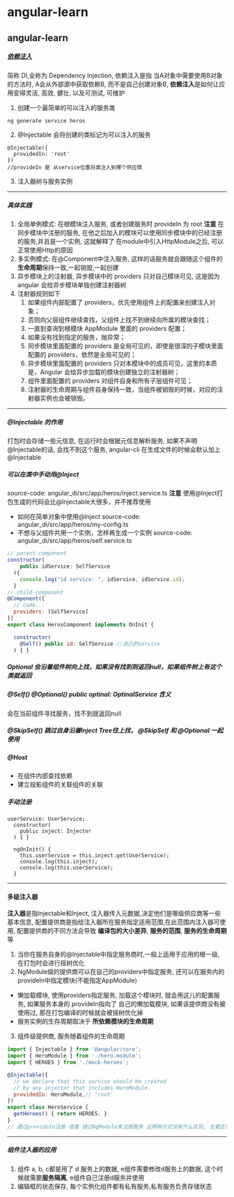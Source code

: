 ﻿# angular-learn
angular-learn
---
##### [依赖注入](https://www.angular.cn/guide/dependency-injection) 
简称 DI,全称为 Dependency Injection, 依赖注入是指 当A对象中需要使用B对象的方法时, A会从外部源中获取依赖B, 而不是自己创建对象B, **依赖注入**是如何让应用变得灵活, 高效, 健壮, 以及可测试, 可维护
1. 创建一个最简单的可以注入的服务类 
```js
ng generate service heros
```
2. @Injectable 会将创建的类标记为可以注入的服务
```
@Injectable({
  providedIn: 'root'
})
//provideIn 是 从service位置将类注入到哪个供应商
```
3. 注入器树与服务实例
---
##### 具体实践
1. 全局单例模式: 在根模块注入服务, 或者创建服务时 provideIn 为 root
**注意** 在同步模块中注册的服务, 在他之后加入的模块可以使用同步模块中的已经注册的服务,并且是一个实例, 这就解释了 在module中引入HttpModule之后, 可以正常使用Http的原因
2. 多实例模式: 在@Component中注入服务, 这样的话服务就会跟随这个组件的**生命周期**保持一致,一起销毁,一起创建
3. 异步模块上的注射器, 异步模块中的 providers 只对自己模块可见, 这是因为 angular 会给异步模块单独创建注射器树
4. 注射器规则如下
    1. 如果组件内部配置了 providers，优先使用组件上的配置来创建注入对象；
    2. 否则向父层组件继续查找，父组件上找不到继续向所属的模块查找；
    3. 一直到查询到根模块 AppModule 里面的 providers 配置；
    4. 如果没有找到指定的服务，抛异常；
    5. 同步模块里面配置的 providers 是全局可见的，即使是很深的子模块里面配置的 providers，依然是全局可见的；
    6. 异步模块里面配置的 providers 只对本模块中的成员可见，这里的本质是，Angular 会给异步加载的模块创建独立的注射器树；
    7. 组件里面配置的 providers 对组件自身和所有子层组件可见；
    8. 注射器的生命周期与组件自身保持一致，当组件被销毁的时候，对应的注射器实例也会被销毁。
---
##### @Injectable 的作用
打包时会存储一些元信息, 在运行时会根据元信息解析服务, 如果不声明@Injectable的话, 会找不到这个服务, angular-cli 在生成文件的时候会默认加上@Injectable
##### 可以在类中手动用@Inject
source-code: angular_di/src/app/heros/inject.service.ts
**注意**
使用@Inject打包生成的代码会比@Injectable大很多，并不推荐使用
- 如何在简单对象中使用@Inject
source-code: angular_di/src/app/heros/my-config.ts
- 不想与父组件共用一个实例，怎样再生成一个实例
source-code: angular_di/src/app/heros/self.service.ts
```js
// parent-component
constructor(
    public idService: SelfService
  ){
    console.log("id service: ", idService, idService.id);
  }
// child-component
@Component({
  // code...
  providers: [SelfService]
})
export class HerosComponent implements OnInit {

  constructor(
    @Self() public id: SelfService //自己的service
  ) { }
```
##### Optional 会沿着组件树向上找，如果没有找到则返回null，如果组件树上有这个类就返回
##### @Self() @Optional() public optinal: OptinalService 含义
会在当前组件寻找服务，找不到就返回null
##### @SkipSelf() 跳过自身沿着Inject Tree往上找， @SkipSelf 和 @Optional 一起使用
##### @Host 
- 在组件内部查找依赖
- 建立投影组件的关联组件的关联
##### 手动注册
```
userService: UserService;
  constructor(
    public inject: Injector
  ) { }

  ngOnInit() {
    this.userService = this.inject.get(UserService);
    console.log(this.inject);
    console.log(this.userService);
  }

```
---
#### 多级注入器
**注入器**是指Injectable和Inject, 注入器传入元数据,决定他们是哪级供应商等一些基本信息, 配置提供商是指给注入器所在服务指定适用范围,在此范围内注入器可使用, 配置提供商的不同方法会导致 **编译包的大小差异**, **服务的范围**, **服务的生命周期**等
1. 当你在服务自身的@Injectable中指定服务商时,一般上适用于应用的根一级, 在打包时会进行摇树优化
2. NgModule级的提供商可以在自己的providers中指定服务, 还可以在服务内的provideIn中指定模块(不能指定AppModule)
  - 懒加载模块, 使用providers指定服务, 加载这个模块时, 就会用这儿的配置服务, 如果服务本身的 provideIn指向了 自己的懒加载模块, 如果该提供商没有被使用过, 那在打包编译的时候就会被摇树优化掉
  - 服务实例的生存周期取决于 **所依赖模块的生命周期**
3. 组件级提供商, 服务随着组件的生命周期
```js
import { Injectable } from '@angular/core';
import { HeroModule } from './hero.module';
import { HEROES } from './mock-heroes';

@Injectable({
  // we declare that this service should be created
  // by any injector that includes HeroModule.
  providedIn: HeroModule,// 'root'
})
export class HeroService {
  getHeroes() { return HEROES; }
}
// 通过provideIn注册 或者 通过NgModule来注册服务 这两种方式没有什么区别, 主要区别是 通过provideIn注册时可能会被摇树优化掉的, 在一些第三方库中, 当不确认用户是否使用时 使用provideIn注册即可
```
---
##### 组件注入器的应用
1. 组件 a, b, c都是用了 d 服务上的数据, e组件需要修改d服务上的数据, 这个时候就需要**服务隔离**, e组件自己注册d服务并使用
2. 编辑框的状态保存, 每个实例化组件都有私有服务,私有服务负责存储状态
